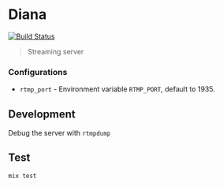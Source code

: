 # Diana

[![Build Status](https://travis-ci.org/shavit/Diana.svg?branch=master)](https://travis-ci.org/shavit/Diana)

> Streaming server

### Configurations

  * `rtmp_port` - Environment variable `RTMP_PORT`, default to 1935.

## Development

Debug the server with `rtmpdump`

## Test

```
mix test
```
